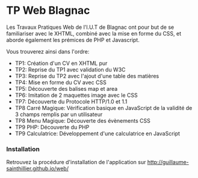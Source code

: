 TP Web Blagnac
==============

Les Travaux Pratiques Web de l'I.U.T de Blagnac ont pour but de se familiariser avec le XHTML,
combiné avec la mise en forme du CSS, et aborde également les prémices de PHP et Javascript.

Vous trouverez ainsi dans l'ordre:
  - TP1: Création d'un CV en XHTML pur
  - TP2: Reprise du TP1 avec validation du W3C
  - TP3: Reprise du TP2 avec l'ajout d'une table des matières
  - TP4: Mise en forme du CV avec CSS
  - TP5: Découverte des balises map et area
  - TP6: Imitation de 2 maquettes image avec le CSS
  - TP7: Découverte du Protocole HTTP/1.0 et 1.1
  - TP8 Carré Magique: Vérification basique en JavaScript de la validité de 3 champs remplis par un utilisateur
  - TP8 Menu Magique: Découverte des évènements CSS 
  - TP9 PHP: Découverte du PHP
  - TP9 Calculatrice: Développement d'une calculatrice en JavaScript

### Installation
Retrouvez la procédure d'installation de l'application sur http://guillaume-sainthillier.github.io/web/
